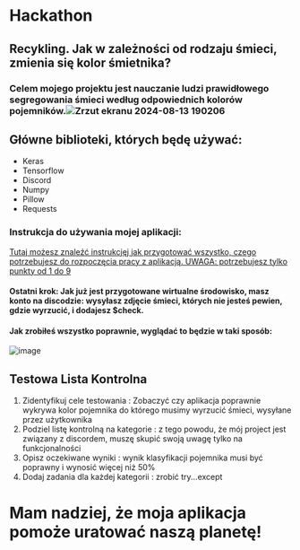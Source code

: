 # Hackathon
## Recykling. Jak w zależności od rodzaju śmieci, zmienia się kolor śmietnika?
### Celem mojego projektu jest nauczanie ludzi prawidłowego segregowania śmieci według odpowiednich kolorów pojemników.![Zrzut ekranu 2024-08-13 190206](https://github.com/user-attachments/assets/089d5a90-3ca1-48e6-b379-9a05e4857c93)


## Główne biblioteki, których będę używać:
- Keras
- Tensorflow
- Discord
- Numpy
- Pillow
- Requests

### Instrukcja do używania mojej aplikacji:

[Tutaj możesz znaleźć instrukcjęj jak przygotować wszystko, czego potrzebujesz do rozpoczęcia pracy z aplikacją. UWAGA: potrzebujesz tylko punkty od 1 do 9](https://github.com/palinaprakapovich/BotAI.git)

#### Ostatni krok: Jak już jest przygotowane wirtualne środowisko, masz konto na discodzie: wysyłasz zdjęcie śmieci, których nie jesteś pewien, gdzie wyrzucić, i dodajesz $check.

#### Jak zrobiłeś wszystko poprawnie, wyglądać to będzie w taki sposób:
![image](https://github.com/user-attachments/assets/b7cda5f8-c9bf-44e4-bf44-6ac93bdc97c1)


## Testowa Lista Kontrolna 
1. Zidentyfikuj cele testowania : Zobaczyć czy aplikacja poprawnie wykrywa kolor pojemnika do którego musimy wyrzucić śmieci, wysyłane przez użytkownika 
2. Podziel listę kontrolną na kategorie : z tego powodu, że mój project jest związany z discordem, muszę skupić swoją uwagę tylko na funkcjonalności
3. Opisz oczekiwane wyniki : wynik klasyfikacji pojemnika musi być poprawny i wynosić więcej niż 50%
4. Dodaj zadania dla każdej kategorii :  zrobić try...except

# Mam nadziej, że moja aplikacja pomoże uratować naszą planetę! 
